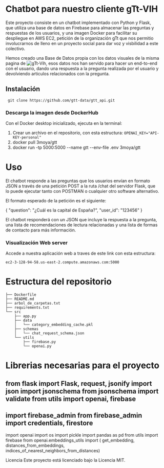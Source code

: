 # Chatbot para nuestro cliente gTt-VIH
Este proyecto consiste en un chatbot implementado con Python y Flask, que utiliza una base de datos en Firebase para almacenar las preguntas y respuestas de los usuarios, y una imagen Docker para facilitar su despliegue en AWS EC2, petición de la organización gTt que nos permitio involucrarnos de lleno en un proyecto social para dar voz y visbilidad a este colectivo.

Hemos creado una Base de Datos propia con los datos visuales de la misma pagina de ![gTt-Vih](http://gtt-vih.org/), esos datos nos han servido para hacer un end-to-end con el usuario, dando una respuesta a la pregunta realizada por el usuario y devolviendo articulos relacionados con la pregunta.

## Instalación

``` git clone https://github.com/gtt-data/gtt_api.git```

### Descarga la imagen desde DockerHub

Con el Docker desktop inicializado, ejecuta en la terminal:
1. Crear un archivo en el repositorio, con esta estructura:
``` OPENAI_KEY="API-KEY-personal" ```
2. docker pull 3moya/gtt
3. docker run -tp 5000:5000 --name gtt --env-file .env 3moya/gtt


# Uso
El chatbot responde a las preguntas que los usuarios envían en formato JSON a través de una petición POST a la ruta /chat del servidor Flask, que lo puede ejecutar tanto con POSTMAN o cualquier otro software alternativo.

El formato esperado de la petición es el siguiente:

{
    "question": "¿Cuál es la capital de España?",
    "user_id": "123456"
}

El chatbot responderá con un JSON que incluye la respuesta a la pregunta, una lista de recomendaciones de lectura relacionadas y una lista de formas de contacto para más información.

###  Visualización Web server
Accede a nuestra aplicación web a traves de este link con esta estructura:

``` ec2-3-128-94-58.us-east-2.compute.amazonaws.com:5000 ```

# Estructura del repositorio

``` 
├── Dockerfile
├── README.md
├── arbol_de_carpetas.txt
├── requirements.txt
└── src
    ├── app.py
    ├── data
    │   └── category_embedding_cache.pkl
    ├── schemas
    │   └── chat_request_schema.json
    └── utils
        ├── firebase.py
        └── openai.py
```

# Librerias necesarias para el proyecto
from flask import Flask, request, jsonify
import json
import jsonschema
from jsonschema import validate
from utils import openai, firebase
----------------------------------
import firebase_admin
from firebase_admin import credentials, firestore
------------------------------------------
import openai
import os
import pickle
import pandas as pd
from utils import firebase
from openai.embeddings_utils import (
    get_embedding,
    distances_from_embeddings,
    indices_of_nearest_neighbors_from_distances)

Licencia
Este proyecto está licenciado bajo la Licencia MIT.